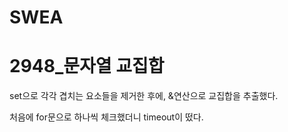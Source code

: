# SWEA

# 2948_문자열 교집합

set으로 각각 겹치는 요소들을 제거한 후에, &연산으로 교집합을 추출했다.



처음에 for문으로 하나씩 체크했더니 timeout이 떴다.